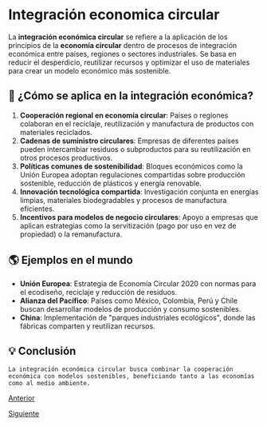 # Integración economica circular

La **integración económica circular** se refiere a la aplicación de los principios de la **economía circular** dentro de procesos de integración económica entre países, regiones o sectores industriales. Se basa en reducir el desperdicio, reutilizar recursos y optimizar el uso de materiales para crear un modelo económico más sostenible.

## 🔄 ¿Cómo se aplica en la integración económica?
1. **Cooperación regional en economía circular**: Países o regiones colaboran en el reciclaje, reutilización y manufactura de productos con materiales reciclados.
2. **Cadenas de suministro circulares**: Empresas de diferentes países pueden intercambiar residuos o subproductos para su reutilización en otros procesos productivos.
3. **Políticas comunes de sostenibilidad**: Bloques económicos como la Unión Europea adoptan regulaciones compartidas sobre producción sostenible, reducción de plásticos y energía renovable.
4. **Innovación tecnológica compartida**: Investigación conjunta en energías limpias, materiales biodegradables y procesos de manufactura eficientes.
5. **Incentivos para modelos de negocio circulares**: Apoyo a empresas que aplican estrategias como la servitización (pago por uso en vez de propiedad) o la remanufactura.

## 🌎 Ejemplos en el mundo
- **Unión Europea**: Estrategia de Economía Circular 2020 con normas para el ecodiseño, reciclaje y reducción de residuos.
- **Alianza del Pacífico**: Países como México, Colombia, Perú y Chile buscan desarrollar modelos de producción y consumo sostenibles.
- **China**: Implementación de "parques industriales ecológicos", donde las fábricas comparten y reutilizan recursos.

## 💡 Conclusión
    La integración económica circular busca combinar la cooperación económica con modelos sostenibles, beneficiando tanto a las economías como al medio ambiente.

[Anterior](2.1_Identificador_de_riesgos_ambientales_sociables_y_economicos_martinez.md)

[Siguiente](2.1.2.digitalizacion_mitigacion_impactos.md)